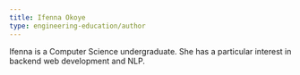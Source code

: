 ```yaml
---
title: Ifenna Okoye
type: engineering-education/author
---
```

Ifenna is a Computer Science undergraduate. She has a particular interest in backend web development and NLP.

